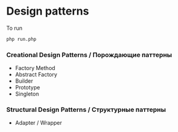 # Design patterns
To run 
```bash
php run.php
```

### Creational Design Patterns / Порождающие паттерны 
- Factory Method   
- Abstract Factory   
- Builder
- Prototype
- Singleton

### Structural Design Patterns / Структурные паттерны
- Adapter / Wrapper
